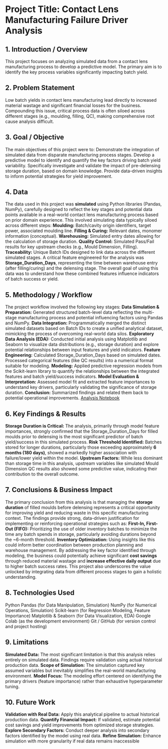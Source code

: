 # Project Title: Contact Lens Manufacturing Failure Driver Analysis

## 1. Introduction / Overview

This project focuses on analyzing simulated data from a contact lens manufacturing process to develop a predictive model. The primary aim is to identify the key process variables significantly impacting batch yield.
## 2. Problem Statement

Low batch yields in contact lens manufacturing lead directly to increased material wastage and significant financial losses for the business. Compounding this issue, critical process data is often siloed across different stages (e.g., moulding, filling, QC), making comprehensive root cause analysis difficult.
## 3. Goal / Objective

The main objectives of this project were to:
Demonstrate the integration of simulated data from disparate manufacturing process stages.
Develop a predictive model to identify and quantify the key factors driving batch yield variability.
Specifically investigate and validate the impact of pre-delensing storage duration, based on domain knowledge.
Provide data-driven insights to inform potential strategies for yield improvement.
## 4. Data

The data used in this project was **simulated** using Python libraries (Pandas, NumPy), carefully designed to reflect the key stages and potential data points available in a real-world contact lens manufacturing process based on prior domain experience. This involved simulating data typically siloed across different steps:
**Moulding:** Batch/cavity origin identifiers, target power, associated moulding line.
**Filling & Curing:** Relevant dates, monomer information (conceptual).
**Warehousing:** Simulated entry dates allowing for the calculation of storage duration.
**Quality Control:** Simulated Pass/Fail results for key upstream checks (e.g., Mould Dimension, Filling).
**Traceability:** Unique Batch IDs designed to link data across the different simulated stages.
A critical feature engineered for the analysis was **Storage_Duration_Days**, representing the time between warehouse entry (after filling/curing) and the delensing stage. The overall goal of using this data was to understand how these combined features influence indicators of batch success or yield.
## 5. Methodology / Workflow

The project workflow involved the following key stages:
**Data Simulation & Preparation:** Generated structured batch-level data reflecting the multi-stage manufacturing process and potential influencing factors using Pandas and NumPy.
**Data Integration:** Programmatically merged the distinct simulated datasets based on Batch IDs to create a unified analytical dataset, mimicking the process of overcoming real-world data silos.
**Exploratory Data Analysis (EDA):** Conducted initial analysis using Matplotlib and Seaborn to visualize data distributions (e.g., storage duration) and explore potential relationships between input features and yield indicators.
**Feature Engineering:** Calculated Storage_Duration_Days based on simulated dates. Processed categorical features (like QC results) into a numerical format suitable for modeling.
**Modeling:** Applied predictive regression models from the Scikit-learn library to quantify the relationships between the integrated features and batch yield/success indicators.
**Model Evaluation & Interpretation:** Assessed model fit and extracted feature importances to understand key drivers, particularly validating the significance of storage duration.
**Conclusion:** Summarized findings and related them back to potential operational improvements.
[Analysis Notebook](Project_1_Contact_Lens_Failure_Analysis.ipynb)

## 6. Key Findings & Results

**Storage Duration is Critical:** The analysis, primarily through model feature importances, strongly confirmed that the Storage_Duration_Days for filled moulds prior to delensing is the most significant predictor of batch yield/success in this simulated process.
**Risk Threshold Identified:** Batches stored for longer durations, particularly those exceeding approximately **6 months (180 days)**, showed a markedly higher association with failure/lower yield within the model.
**Upstream Factors:** While less dominant than storage time in this analysis, upstream variables like simulated Mould Dimension QC results also showed some predictive value, indicating their contribution to the overall outcome.
## 7. Conclusions & Business Impact

The primary conclusion from this analysis is that managing the **storage duration** of filled moulds before delensing represents a critical opportunity for improving yield and reducing waste in this specific manufacturing context. The findings provide strong, data-driven justification for implementing or reinforcing operational strategies such as:
**First-In, First-Out (FIFO):** Prioritizing the use of older inventory batches to minimize the time any batch spends in storage, particularly avoiding durations beyond the ~6-month threshold.
**Inventory Optimization:** Using insights like this could inform better coordination between production planning and warehouse management.
By addressing the key factor identified through modeling, the business could potentially achieve significant **cost savings** through reduced material wastage and **increase effective daily output** due to higher batch success rates. This project also underscores the value unlocked by integrating data from different process stages to gain a holistic understanding.
## 8. Technologies Used

Python
Pandas (for Data Manipulation, Simulation)
NumPy (for Numerical Operations, Simulation)
Scikit-learn (for Regression Modeling, Feature Importance)
Matplotlib & Seaborn (for Data Visualization, EDA)
Google Colab (as the development environment)
Git / GitHub (for version control and project hosting)
## 9. Limitations

**Simulated Data:** The most significant limitation is that this analysis relies entirely on simulated data. Findings require validation using actual historical production data.
**Scope of Simulation:** The simulation captured key assumed variables but inevitably simplifies the real-world manufacturing environment.
**Model Focus:** The modeling effort centered on identifying the primary drivers (feature importance) rather than exhaustive hyperparameter tuning.
## 10. Future Work

**Validation with Real Data:** Apply this analytical pipeline to actual historical production data.
**Quantify Financial Impact:** If validated, estimate potential cost savings and yield improvements from optimized storage strategies.
**Explore Secondary Factors:** Conduct deeper analysis into secondary factors identified by the model using real data.
**Refine Simulation:** Enhance simulation with more granularity if real data remains inaccessible
